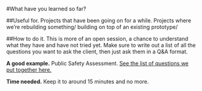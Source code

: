 #What have you learned so far?

##Useful for. 
Projects that have been going on for a while. Projects where we’re rebuilding something/ building on top of an existing prototype/

##How to do it. 
This is more of an open session, a chance to understand what they have and have not tried yet. Make sure to write out a list of all the questions you want to ask the client, then just ask them in a Q&A format. 

**A good example.** Public Safety Assessment. [See the list of questions we put together here.](https://docs.google.com/document/d/1A_7hgCwA2M679u4fD9BtXgUEDmY28Ep8FLBgCIGwYZ4/edit#heading=h.3dy6vkm)

**Time needed.** Keep it to around 15 minutes and no more. 